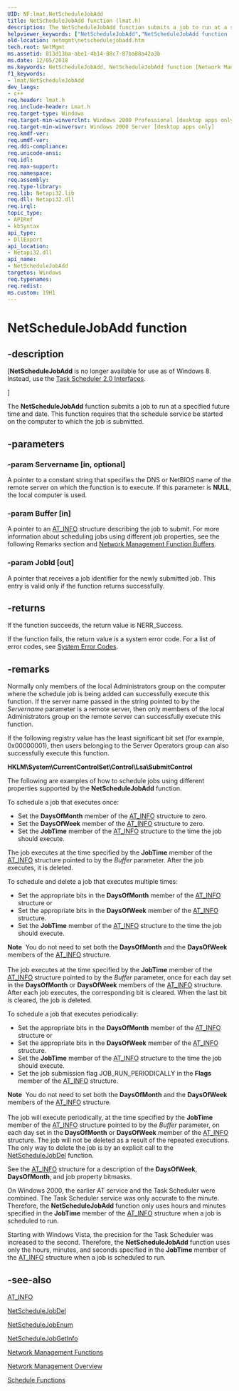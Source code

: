 ```yaml
---
UID: NF:lmat.NetScheduleJobAdd
title: NetScheduleJobAdd function (lmat.h)
description: The NetScheduleJobAdd function submits a job to run at a specified future time and date. This function requires that the schedule service be started on the computer to which the job is submitted.
helpviewer_keywords: ["NetScheduleJobAdd","NetScheduleJobAdd function [Network Management]","_win32_netschedulejobadd","lmat/NetScheduleJobAdd","netmgmt.netschedulejobadd"]
old-location: netmgmt\netschedulejobadd.htm
tech.root: NetMgmt
ms.assetid: 813d13ba-abe1-4b14-88c7-87ba88a42a3b
ms.date: 12/05/2018
ms.keywords: NetScheduleJobAdd, NetScheduleJobAdd function [Network Management], _win32_netschedulejobadd, lmat/NetScheduleJobAdd, netmgmt.netschedulejobadd
f1_keywords:
- lmat/NetScheduleJobAdd
dev_langs:
- c++
req.header: lmat.h
req.include-header: Lmat.h
req.target-type: Windows
req.target-min-winverclnt: Windows 2000 Professional [desktop apps only]
req.target-min-winversvr: Windows 2000 Server [desktop apps only]
req.kmdf-ver: 
req.umdf-ver: 
req.ddi-compliance: 
req.unicode-ansi: 
req.idl: 
req.max-support: 
req.namespace: 
req.assembly: 
req.type-library: 
req.lib: Netapi32.lib
req.dll: Netapi32.dll
req.irql: 
topic_type:
- APIRef
- kbSyntax
api_type:
- DllExport
api_location:
- Netapi32.dll
api_name:
- NetScheduleJobAdd
targetos: Windows
req.typenames: 
req.redist: 
ms.custom: 19H1
---
```


# NetScheduleJobAdd function


## -description


<p class="CCE_Message">[<b>NetScheduleJobAdd</b> is no longer available for use as of Windows 8. Instead, use the <a href="https://docs.microsoft.com/windows/desktop/TaskSchd/task-scheduler-2-0-interfaces"> Task Scheduler 2.0 Interfaces</a>.

]

The
				<b>NetScheduleJobAdd</b> function submits a job to run at a specified future time and date. This function requires that the schedule service be started on  the computer to which the job is submitted.
		


## -parameters




### -param Servername [in, optional]

A pointer to a constant string that specifies the DNS or NetBIOS name of the remote server on which the function is to execute. If this parameter is <b>NULL</b>, the local computer is used.


### -param Buffer [in]

A pointer to an 
<a href="https://docs.microsoft.com/windows/desktop/api/lmat/ns-lmat-at_info">AT_INFO</a> structure describing the job to submit. For more information about scheduling jobs using different job properties, see the following Remarks section and 
<a href="https://docs.microsoft.com/windows/desktop/NetMgmt/network-management-function-buffers">Network Management Function Buffers</a>.


### -param JobId [out]

A pointer that receives a job identifier for the newly submitted job. This entry is valid only if the function returns successfully.


## -returns



If the function succeeds, the return value is NERR_Success.

If the function fails, the return value is a system error code. For a list of error codes, see 
<a href="https://docs.microsoft.com/windows/desktop/Debug/system-error-codes">System Error Codes</a>.




## -remarks



Normally only members of the local Administrators group on the computer where the schedule job is being added can successfully execute this function. If the server name passed in the string pointed to by the <i>Servername</i> parameter is a remote server, then only members of the local Administrators group on the  remote server can successfully execute this function. 

If the following registry value has the least significant bit set (for example, 0x00000001), then users belonging to the Server Operators group can also successfully execute this function.


<b>HKLM\System\CurrentControlSet\Control\Lsa\SubmitControl</b>

The following are examples of how to schedule jobs using different properties supported by the 
<b>NetScheduleJobAdd</b> function.

To schedule a job that executes once:

<ul>
<li>Set the <b>DaysOfMonth</b> member of the 
<a href="https://docs.microsoft.com/windows/desktop/api/lmat/ns-lmat-at_info">AT_INFO</a> structure to zero.</li>
<li>Set the <b>DaysOfWeek</b> member of the 
<a href="https://docs.microsoft.com/windows/desktop/api/lmat/ns-lmat-at_info">AT_INFO</a> structure to zero.</li>
<li>Set the <b>JobTime</b> member of the 
<a href="https://docs.microsoft.com/windows/desktop/api/lmat/ns-lmat-at_info">AT_INFO</a> structure to the time the job should execute.</li>
</ul>
The job executes at the time specified by the <b>JobTime</b> member of the 
<a href="https://docs.microsoft.com/windows/desktop/api/lmat/ns-lmat-at_info">AT_INFO</a> structure pointed to by the <i>Buffer</i> parameter. After the job executes, it is deleted.

To schedule and delete a job that executes multiple times:

<ul>
<li>Set the appropriate bits in the  <b>DaysOfMonth</b> member of the 
<a href="https://docs.microsoft.com/windows/desktop/api/lmat/ns-lmat-at_info">AT_INFO</a> structure or </li>
<li>Set the appropriate bits in the  <b>DaysOfWeek</b> member of the 
<a href="https://docs.microsoft.com/windows/desktop/api/lmat/ns-lmat-at_info">AT_INFO</a> structure. </li>
<li>Set the <b>JobTime</b> member of the 
<a href="https://docs.microsoft.com/windows/desktop/api/lmat/ns-lmat-at_info">AT_INFO</a> structure to the time the job should execute.</li>
</ul>
<div class="alert"><b>Note</b>  You do not need to set both the  <b>DaysOfMonth</b> and the  <b>DaysOfWeek</b> members of the 
<a href="https://docs.microsoft.com/windows/desktop/api/lmat/ns-lmat-at_info">AT_INFO</a> structure.</div>
<div> </div>
The job executes at the time specified by the <b>JobTime</b> member of the 
<a href="https://docs.microsoft.com/windows/desktop/api/lmat/ns-lmat-at_info">AT_INFO</a> structure pointed to by the <i>Buffer</i> parameter, once for each day set in the  <b>DaysOfMonth</b> or <b>DaysOfWeek</b> members of the 
<a href="https://docs.microsoft.com/windows/desktop/api/lmat/ns-lmat-at_info">AT_INFO</a> structure. After each job executes, the corresponding bit is cleared. When the last bit is cleared, the job is deleted.

To schedule a job that executes periodically:

<ul>
<li>Set the appropriate bits in the <b>DaysOfMonth</b> member of the 
<a href="https://docs.microsoft.com/windows/desktop/api/lmat/ns-lmat-at_info">AT_INFO</a> structure or</li>
<li>Set the appropriate bits in the <b>DaysOfWeek</b> member of the 
<a href="https://docs.microsoft.com/windows/desktop/api/lmat/ns-lmat-at_info">AT_INFO</a> structure. </li>
<li>Set the <b>JobTime</b> member of the 
<a href="https://docs.microsoft.com/windows/desktop/api/lmat/ns-lmat-at_info">AT_INFO</a> structure to the time the job should execute.</li>
<li>Set the job submission flag JOB_RUN_PERIODICALLY in the <b>Flags</b> member of the 
<a href="https://docs.microsoft.com/windows/desktop/api/lmat/ns-lmat-at_info">AT_INFO</a> structure.</li>
</ul>
<div class="alert"><b>Note</b>  You do not need to set both the  <b>DaysOfMonth</b> and the  <b>DaysOfWeek</b> members of the 
<a href="https://docs.microsoft.com/windows/desktop/api/lmat/ns-lmat-at_info">AT_INFO</a> structure.</div>
<div> </div>
The job will execute periodically, at the time specified by the <b>JobTime</b> member of the 
<a href="https://docs.microsoft.com/windows/desktop/api/lmat/ns-lmat-at_info">AT_INFO</a> structure pointed to by the <i>Buffer</i> parameter, on each day set in the <b>DaysOfMonth</b> or <b>DaysOfWeek</b> member of the 
<a href="https://docs.microsoft.com/windows/desktop/api/lmat/ns-lmat-at_info">AT_INFO</a> structure. The job will not be deleted as a result of the repeated executions. The only way to delete the job is by an explicit call to the 
<a href="https://docs.microsoft.com/windows/desktop/api/lmat/nf-lmat-netschedulejobdel">NetScheduleJobDel</a> function.

See 
the <a href="https://docs.microsoft.com/windows/desktop/api/lmat/ns-lmat-at_info">AT_INFO</a> structure for a description of the <b>DaysOfWeek</b>, <b>DaysOfMonth</b>, and  job property bitmasks.

On Windows 2000, the earlier AT service and the Task Scheduler were combined. The Task Scheduler service was only accurate to the minute.  Therefore, the <b>NetScheduleJobAdd</b> function only uses hours and minutes specified in the <b>JobTime</b> member of the <a href="https://docs.microsoft.com/windows/desktop/api/lmat/ns-lmat-at_info">AT_INFO</a> structure when a job is scheduled to run. 

Starting with   Windows Vista, the precision for the Task Scheduler was increased to the second. Therefore, the <b>NetScheduleJobAdd</b> function uses only the hours, minutes, and seconds specified in the <b>JobTime</b> member of the <a href="https://docs.microsoft.com/windows/desktop/api/lmat/ns-lmat-at_info">AT_INFO</a> structure when a job is scheduled to run. 




## -see-also




<a href="https://docs.microsoft.com/windows/desktop/api/lmat/ns-lmat-at_info">AT_INFO</a>



<a href="https://docs.microsoft.com/windows/desktop/api/lmat/nf-lmat-netschedulejobdel">NetScheduleJobDel</a>



<a href="https://docs.microsoft.com/windows/desktop/api/lmat/nf-lmat-netschedulejobenum">NetScheduleJobEnum</a>



<a href="https://docs.microsoft.com/windows/desktop/api/lmat/nf-lmat-netschedulejobgetinfo">NetScheduleJobGetInfo</a>



<a href="https://docs.microsoft.com/windows/desktop/NetMgmt/network-management-functions">Network
		  Management Functions</a>



<a href="https://docs.microsoft.com/windows/desktop/NetMgmt/network-management">Network Management
		  Overview</a>



<a href="https://docs.microsoft.com/windows/desktop/NetMgmt/schedule-functions">Schedule
		  Functions</a>
 

 


